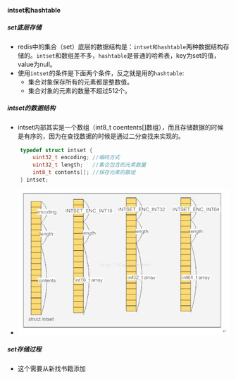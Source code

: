 #### intset和hashtable

##### set底层存储
- redis中的集合（set）底层的数据结构是：`intset和hashtable`两种数据结构存储的。`intset`和数组差不多，`hashtable`是普通的哈希表，key为set的值，value为null。
- 使用`intset`的条件是下面两个条件，反之就是用的`hashtable`:
    - 集合对象保存所有的元素都是整数值。
    - 集合对象的元素的数量不超过512个。

##### intset的数据结构
- intset内部其实是一个数组（int8_t coentents[]数组），而且存储数据的时候是有序的，因为在查找数据的时候是通过二分查找来实现的。
```c
    typedef struct intset {
        uint32_t encoding; //编码方式
        uint32_t length;   //集合包含的元素数量
        int8_t contents[]; //保存元素的数组
    } intset;
```
- ![](./img/intset.png)

##### set存储过程
- 这个需要从新找书籍添加